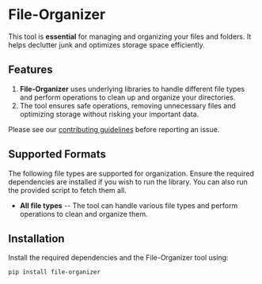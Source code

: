 # File-Organizer

This tool is **essential** for managing and organizing your files and folders. It helps declutter junk and optimizes storage space efficiently.

## Features

1. **File-Organizer** uses underlying libraries to handle different file types and perform operations to clean up and organize your directories.
2. The tool ensures safe operations, removing unnecessary files and optimizing storage without risking your important data.

Please see our [contributing guidelines](CONTRIBUTING.md) before reporting an issue.

## Supported Formats

The following file types are supported for organization. Ensure the required dependencies are installed if you wish to run the library. You can also run the provided script to fetch them all.

- **All file types** -- The tool can handle various file types and perform operations to clean and organize them.

## Installation

Install the required dependencies and the File-Organizer tool using:

```bash
pip install file-organizer
